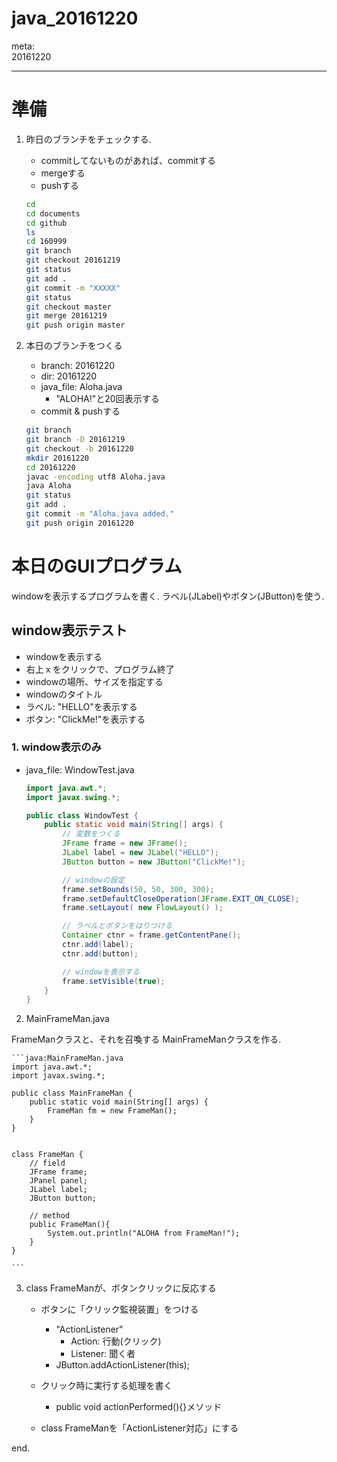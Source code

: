 java_20161220
=============

meta:  
20161220

---

# 準備
1. 昨日のブランチをチェックする.
	- commitしてないものがあれば、commitする
	- mergeする
	- pushする

	```bash
	cd
	cd documents
	cd github
	ls
	cd 160999
	git branch
	git checkout 20161219
	git status
	git add .
	git commit -m "XXXXX"
	git status	
	git checkout master
	git merge 20161219
	git push origin master
	```

2. 本日のブランチをつくる
	- branch: 20161220
	- dir: 20161220
	- java_file: Aloha.java
		- "ALOHA!"と20回表示する
	- commit & pushする

	```bash
	git branch
	git branch -D 20161219
	git checkout -b 20161220
	mkdir 20161220
	cd 20161220
	javac -encoding utf8 Aloha.java
	java Aloha
	git status
	git add .
	git commit -m "Aloha.java added."
	git push origin 20161220
	```




# 本日のGUIプログラム

windowを表示するプログラムを書く.
ラベル(JLabel)やボタン(JButton)を使う.


## window表示テスト
- windowを表示する
- 右上ｘをクリックで、プログラム終了
- windowの場所、サイズを指定する
- windowのタイトル
- ラベル: "HELLO"を表示する
- ボタン: "ClickMe!"を表示する

### 1. window表示のみ

- java_file: WindowTest.java


	```java
	import java.awt.*;
	import javax.swing.*;

	public class WindowTest {
		public static void main(String[] args) {
			// 変数をつくる
			JFrame frame = new JFrame();
			JLabel label = new JLabel("HELLO");
			JButton button = new JButton("ClickMe!");

			// windowの設定
			frame.setBounds(50, 50, 300, 300);
			frame.setDefaultCloseOperation(JFrame.EXIT_ON_CLOSE);
			frame.setLayout( new FlowLayout() );

			// ラベルとボタンをはりつける
			Container ctnr = frame.getContentPane();
			ctnr.add(label);
			ctnr.add(button);

			// windowを表示する
			frame.setVisible(true);
		}
	}
	```


2. MainFrameMan.java

FrameManクラスと、それを召喚する MainFrameManクラスを作る.


	```java:MainFrameMan.java
	import java.awt.*;
	import javax.swing.*;

	public class MainFrameMan {
		public static void main(String[] args) {
			FrameMan fm = new FrameMan();
		}
	}


	class FrameMan {
		// field
		JFrame frame;
		JPanel panel;
		JLabel label;
		JButton button;

		// method
		public FrameMan(){
			System.out.println("ALOHA from FrameMan!");
		}
	}

	```


3. class FrameManが、ボタンクリックに反応する

	- ボタンに「クリック監視装置」をつける
		- "ActionListener"
			- Action: 行動(クリック)
			- Listener: 聞く者
		- JButton.addActionListener(this);

	- クリック時に実行する処理を書く
		- public void actionPerformed(){}メソッド

	- class FrameManを「ActionListener対応」にする


end.




